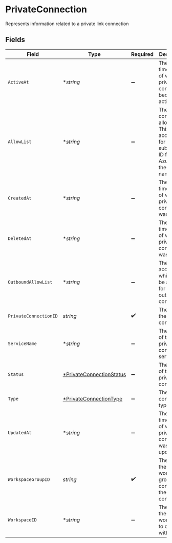 # PrivateConnection

Represents information related to a private link connection


## Fields

| Field                                                                                                                   | Type                                                                                                                    | Required                                                                                                                | Description                                                                                                             | Example                                                                                                                 |
| ----------------------------------------------------------------------------------------------------------------------- | ----------------------------------------------------------------------------------------------------------------------- | ----------------------------------------------------------------------------------------------------------------------- | ----------------------------------------------------------------------------------------------------------------------- | ----------------------------------------------------------------------------------------------------------------------- |
| `ActiveAt`                                                                                                              | **string*                                                                                                               | :heavy_minus_sign:                                                                                                      | The timestamp of when the private connection became active                                                              | 2023-09-18T09:56:56Z                                                                                                    |
| `AllowList`                                                                                                             | **string*                                                                                                               | :heavy_minus_sign:                                                                                                      | The private connection allow list. This is the account ID for AWS,  subscription ID for Azure, and the project name GCP | my-allow-list                                                                                                           |
| `CreatedAt`                                                                                                             | **string*                                                                                                               | :heavy_minus_sign:                                                                                                      | The timestamp of when the private connection was created                                                                | 2023-09-18T09:56:56Z                                                                                                    |
| `DeletedAt`                                                                                                             | **string*                                                                                                               | :heavy_minus_sign:                                                                                                      | The timestamp of when the private connection was deleted                                                                | 2023-09-18T09:56:56Z                                                                                                    |
| `OutboundAllowList`                                                                                                     | **string*                                                                                                               | :heavy_minus_sign:                                                                                                      | The account ID which must be allowed for outbound connections                                                           | arn:aws:iam:xxxxxxxxx:root                                                                                              |
| `PrivateConnectionID`                                                                                                   | *string*                                                                                                                | :heavy_check_mark:                                                                                                      | The ID of the private connection                                                                                        | 8900372e-0000-1000-9000-4c47638040af                                                                                    |
| `ServiceName`                                                                                                           | **string*                                                                                                               | :heavy_minus_sign:                                                                                                      | The name of the private connection service                                                                              | My service                                                                                                              |
| `Status`                                                                                                                | [*PrivateConnectionStatus](../../models/shared/privateconnectionstatus.md)                                              | :heavy_minus_sign:                                                                                                      | The status of the private connection                                                                                    | ACTIVE                                                                                                                  |
| `Type`                                                                                                                  | [*PrivateConnectionType](../../models/shared/privateconnectiontype.md)                                                  | :heavy_minus_sign:                                                                                                      | The private connection type                                                                                             | INBOUND                                                                                                                 |
| `UpdatedAt`                                                                                                             | **string*                                                                                                               | :heavy_minus_sign:                                                                                                      | The timestamp of when the private connection was last updated                                                           | 2023-09-18T09:56:56Z                                                                                                    |
| `WorkspaceGroupID`                                                                                                      | *string*                                                                                                                | :heavy_check_mark:                                                                                                      | The ID of the workspace group containing the private connection                                                         | 68af2f46-0000-1000-9000-3f6f5365d878                                                                                    |
| `WorkspaceID`                                                                                                           | **string*                                                                                                               | :heavy_minus_sign:                                                                                                      | The ID of the workspace to connect with                                                                                 | 7d6b3a5a-0000-1000-9000-d454af4c785b                                                                                    |